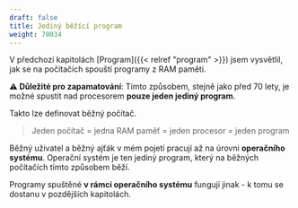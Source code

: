 ```yaml
---
draft: false
title: Jediný běžící program
weight: 70034
---
```


V předchozí kapitolách [Program]({{< relref "program" >}}) jsem vysvětlil, jak se na počítačích spouští programy z RAM paměti.

<div class="note-blue">

**⚠️ Důležité pro zapamatování**: Tímto způsobem, stejně jako před 70 lety, je možné spustit nad procesorem **pouze jeden jediný program**.

Takto lze definovat běžný počítač.

> Jeden počítač = jedna RAM paměť = jeden procesor = jeden program

</div>

Běžný uživatel a běžný ajťák v mém pojetí pracují až na úrovni **operačního systému**. Operační systém je ten jediný program, který na běžných počítačích tímto způsobem běží.

Programy spuštěné **v rámci operačního systému** fungují jinak - k tomu se dostanu v pozdějších kapitolách. 
